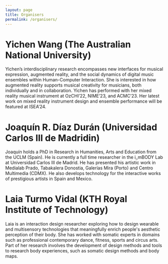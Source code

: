 ```yaml
---
layout: page
title: Organisers
permalink: /organisers/
---
```


# Yichen Wang (The Australian National University)

Yichen’s interdisciplinary research encompasses new interfaces for musical expression, augmented reality, and the social dynamics of digital music ensembles within Human-Computer Interaction. She is interested in how augmented reality supports musical creativity for musicians, both individually and in collaboration. Yichen has performed with her mixed reality musical instrument at OzCHI’22, NIME’23, and ACMC’23. Her latest work on mixed reality instrument design and ensemble performance will be featured at ISEA’24.

# Joaquín R. Díaz Durán (Universidad Carlos III de Madridin)

Joaquín holds a PhD in Research in Humanities, Arts and Education from the UCLM (Spain). He is currently a full time researcher in the i_mBODY Lab at Universidad Carlos III de Madrid. He has presented his artistic work in Medialab Prado, Tabakalera Donostia, Galerías Mira (Porto) and Centro Multimedia (CDMX). He also develops technology for the interactive works of prestigious artists in Spain and Mexico.

# Laia Turmo Vidal (KTH Royal Institute of Technology)

Laia is an interaction design researcher exploring how to design wearable and multisensory technologies that meaningfully enrich people's aesthetic perception of their body. She has worked with somatic experts in domains such as professional contemporary dance, fitness, sports and circus arts. Part of her research involves the development of design methods and tools to research body experiences, such as somatic design methods and body maps.